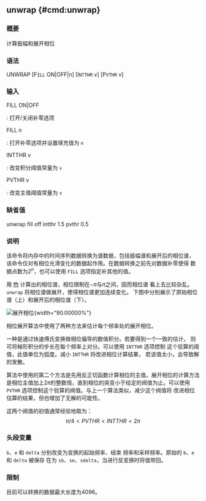 ## unwrap {#cmd:unwrap}

### 概要

计算振幅和展开相位

### 语法

UNWRAP \[F`ILL` ON|OFF|n\] \[I`NTTHR` v\] \[P`VTHR` v\]

### 输入

FILL ON|OFF

:   打开/关闭补零选项

FILL n

:   打开补零选项并设置填充值为 `n`

INTTHR v

:   改变积分阈值常量为 `v`

PVTHR v

:   改变主值阈值常量为 `v`

### 缺省值

unwrap fill off intthr 1.5 pvthr 0.5

### 说明

该命令将内存中的时间序列数据转换为谱数据，包括振幅谱和展开后的相位谱，
该命令仅对有相位光滑变化的数据起作用。在数据转换之前先对数据补零使得
数据点数为$2^n$，也可以使用 `FILL` 选项指定补其他的值。

用 [fft](/commands/fft.html)
计算出的相位谱，相位限制在$-\pi$与$\pi$之间，因而相位谱
看上去比较杂乱。`unwrap` 将相位谱做展开，使得相位谱更加连续变化。
下图中分别展示了原始相位谱（上）和展开后的相位谱（下）。

![展开相位](unwrap){width="90.00000%"}

相位展开算法中使用了两种方法来估计每个频率处的展开相位。

一种是通过快速傅氏变换做相位偏导的数值积分。若要得到一个一致的估计，
则可将梯形积分的步长在每个频率上对分。可以使用 `INTTHR` 选项控制
这个验算的阈值，此值单位为弧度。减小 `INTTHR` 将改进相位计算结果，
若该值太小，会导致解的发散。

算法中使用的第二个方法是先用反正切函数计算相位的主值。展开相位的计算方法
是相位主值加上$2\pi$的整数倍，直到相位的突变小于给定的阀值为止。可以使用
`PVTHR` 选项控制这个验算的阀值。与上一个算法类似，减少这个阀值将
改进相位估算的结果，但也增加了无解的可能性。

这两个阀值的初值通常经验地取为： $$\pi/4 < PVTHR < INTTHR < 2\pi$$

### 头段变量

`b`、`e` 和 `delta` 分别改变为变换的起始频率、结束
频率和采样频率。原始的 `b`、`e` 和 `delta` 被保存 在为
`sb`、`se`、`sdelta`，当进行反变换时将值带回。

### 限制

目前可以转换的数据最大长度为4096。
